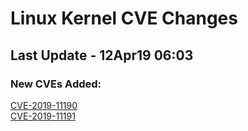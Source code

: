 
# **Linux Kernel CVE Changes**

## Last Update - 12Apr19 06:03

### **New CVEs Added:**

[CVE-2019-11190](cves/CVE-2019-11190)  
[CVE-2019-11191](cves/CVE-2019-11191)  


